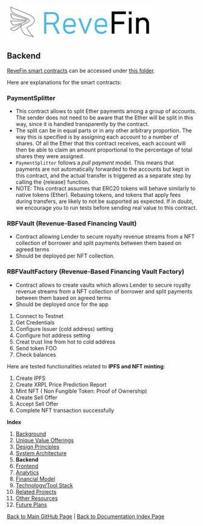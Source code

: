 ![Logo](./img/logo.png) 

## Backend 

[ReveFin smart contracts](https://github.com/revefin/moneyhack-dapp/tree/feature/Vault-and-vaultFactory-smart-contract/packages/hardhat/contracts) can be accessed under [this folder](https://github.com/revefin/moneyhack-dapp/tree/feature/Vault-and-vaultFactory-smart-contract/packages/hardhat/contracts).

Here are explanations for the smart contracts:

### PaymentSplitter
- This contract allows to split Ether payments among a group of accounts. The sender does not need to be aware that the Ether will be split in this way, since it is handled transparently by the contract.
- The split can be in equal parts or in any other arbitrary proportion. The way this is specified is by assigning each account to a number of shares. Of all the Ether that this contract receives, each account will then be able to claim an amount proportional to the percentage of total shares they were assigned.
- `PaymentSplitter` follows a _pull payment_ model. This means that payments are not automatically forwarded to the accounts but kept in this contract, and the actual transfer is triggered as a separate step by calling the {release} function.
- NOTE: This contract assumes that ERC20 tokens will behave similarly to native tokens (Ether). Rebasing tokens, and tokens that apply fees during transfers, are likely to not be supported as expected. If in doubt, we encourage you to run tests before sending real value to this contract.

### RBFVault (Revenue-Based Financing Vault)
- Contract allowing Lender to secure royalty revenue streams from a NFT collection of borrower and split payments between them based on agreed terms
- Should be deployed per NFT collection.

### RBFVaultFactory  (Revenue-Based Financing Vault Factory)
- Contract allows to create vaults which allows Lender to secure royalty revenue streams from a NFT collection of borrower and split payments between them based on agreed terms
- Should be deployed once for the app



1.  Connect to Testnet
2.  Get Credentials
3.  Configure Issuer (cold address) setting
4.  Configure hot address setting
5.  Creat trust line from hot to cold address
6.  Send token FOO
7.  Check balances

Here are tested functionalities related to **IPFS and NFT minting**:

1.  Create IPFS
2.  Create XRPL Price Prediction Report
3.  Mint NFT ( Non Fungible Token:  Proof of Ownership)
4.  Create Sell Offer
5.  Accept Sell Offer
6.  Complete NFT transaction successfully

    
**Index**

1. [Background](Background.md)
2. [Unique Value Offerings](UniqueValueOfferings.md)
3. [Design Principles](DesignPrinciples.md)
4. [System Architecture](SystemArchitecture.md)
5. **Backend**
6. [Frontend](Frontend.md)
7. [Analytics](Analytics.md)
8. [Financial Model](FinancialModel.md)
9. [Technology/Tool Stack](TechnologyStack.md)
10. [Related Projects](RelatedProjects.md)
11. [Other Resources](OtherResources.md)
12. [Future Plans](FuturePlans.md)

<hline></hline>

[Back to Main GitHub Page](../README.md) | [Back to Documentation Index Page](Documentation.md)
